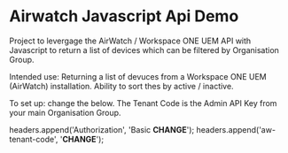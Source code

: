 # Airwatch Javascript Api Demo

Project to levergage the AirWatch / Workspace ONE UEM API with Javascript to return a list of devices which can be filtered by Organisation Group. 

Intended use: Returning a list of devuces from a Workspace ONE UEM (AirWatch) installation. Ability to sort thes by active / inactive. 

To set up: change the below. The Tenant Code is the Admin API Key from your main Organisation Group. 

  headers.append('Authorization', 'Basic **CHANGE**'); 
  headers.append('aw-tenant-code', '**CHANGE**');
  

